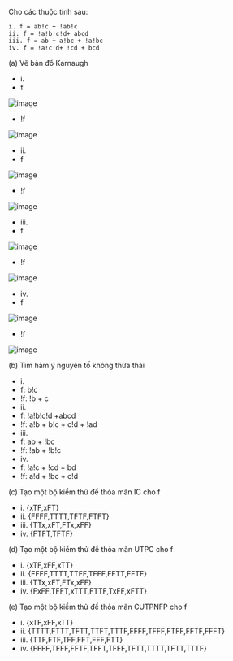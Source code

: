 Cho các thuộc tính sau:

    i. f = ab!c + !ab!c
    ii. f = !a!b!c!d+ abcd
    iii. f = ab + a!bc + !a!bc
    iv. f = !a!c!d+ !cd + bcd

(a) Vẽ bản đồ Karnaugh

* i.
 * f

![image](https://user-images.githubusercontent.com/48431650/95801043-4a824580-0d23-11eb-8429-d9e759d95172.png)

 * !f

![image](https://user-images.githubusercontent.com/48431650/95801135-98974900-0d23-11eb-9b81-5ca1fbe04e69.png)

* ii.
 * f

![image](https://user-images.githubusercontent.com/48431650/95801177-b9f83500-0d23-11eb-9061-e7a4a295836c.png)

 * !f

![image](https://user-images.githubusercontent.com/48431650/95801219-da27f400-0d23-11eb-9fd2-7890be0317cd.png)

* iii.
 * f

![image](https://user-images.githubusercontent.com/48431650/95801268-06dc0b80-0d24-11eb-8561-f043d7141e30.png)

 * !f

![image](https://user-images.githubusercontent.com/48431650/95801290-18251800-0d24-11eb-9adb-d362e58fa6c2.png)

* iv.
 * f

![image](https://user-images.githubusercontent.com/48431650/95801312-26733400-0d24-11eb-8f74-7f01387d0ca8.png)

 * !f

![image](https://user-images.githubusercontent.com/48431650/95801351-430f6c00-0d24-11eb-9dbe-4af3fb2327fe.png)

(b) Tìm hàm ý nguyên tố không thừa thãi

* i.
 * f: b!c
 * !f: !b + c
* ii.
 * f: !a!b!c!d +abcd
 * !f: a!b + b!c + c!d + !ad
* iii.
 * f: ab + !bc
 * !f: !ab + !b!c
* iv.
 * f: !a!c + !cd + bd
 * !f: a!d + !bc + c!d

(c) Tạo một bộ kiểm thử để thỏa mãn IC cho f

* i. {xTF,xFT}
* ii. {FFFF,TTTT,TFTF,FTFT}
* iii. {TTx,xFT,FTx,xFF}
* iv. {FTFT,TFTF}

(d) Tạo một bộ kiểm thử để thỏa mãn UTPC cho f

* i. {xTF,xFF,xTT}
* ii. {FFFF,TTTT,TTFF,TFFF,FFTT,FFTF}
* iii. {TTx,xFT,FTx,xFF}
* iv. {FxFF,TFFT,xTTT,FTTF,TxFF,xFTT}

(e) Tạo một bộ kiểm thử để thỏa mãn CUTPNFP cho f

* i. {xTF,xFF,xTT}
* ii. {TTTT,FTTT,TFTT,TTFT,TTTF,FFFF,TFFF,FTFF,FFTF,FFFT}
* iii. {TTF,FTF,TFF,FFT,FFF,FTT}
* iv. {FFFF,TFFF,FFTF,TFFT,TFFF,TFTT,TTTT,TFTT,TTTF}